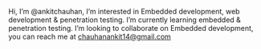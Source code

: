 Hi, I’m @ankitchauhan,
I’m interested in Embedded development, web development & penetration testing.
I’m currently learning embedded & penetration testing.
I’m looking to collaborate on Embedded development,
you can reach me at chauhanankit14@gmail.com
